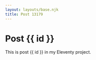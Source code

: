 ```yaml
---
layout: layouts/base.njk
title: Post 13179
---
```


# Post {{ id }}

This is post {{ id }} in my Eleventy project.
